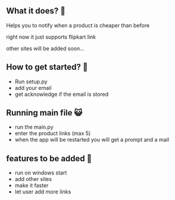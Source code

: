 ## What it does? :thinking:

Helps you to notify when a product is cheaper than before 

right now it just supports flipkart link 

other sites will be added soon...

## How to get started? :slightly_frowning_face:
- Run setup.py
- add your email
- get acknowledge if the email is stored 

## Running main file :smiley_cat:
- run the main.py
- enter the product links (max 5)
- when the app will be restarted you will get a prompt and a mail

## features to be added :green_book:
- run on windows start
- add other sites
- make it faster
- let user add more links

